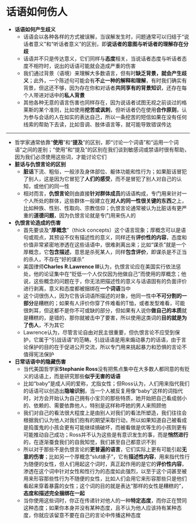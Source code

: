 # 话语如何伤人
* **话语如何产生歧义**
  * 话语会以各种各样的方式被误解，当误解发生时，问题通常可以归结于“说话者意义”和“听话者意义”的区别，即**说话者的意图与听话者的理解存在分歧**
  * 话语并不只是传达意义，它们同样与**态度**相关，当说话者态度与听话者态度不相符时，说出的话语可能就会造成严重的伤害
  * 我们通过背景（语境）来理解大多数语言，但有时**缺乏背景，就会产生歧义**；此外，一个陈述句可能会有**不止一种的解释和理解**，有时我们确实有背景，但这还不够，因为存在你和对话者**共同享有的背景知识**，还存在每个人带进对话中的**私人背景**
  * 其他各种无意的语言伤害也同样存在，因为说话者试图无视之前谈过的格莱斯的某个准则，比如使用**挖苦或讽刺**，但听话者仍在使用**合作原则**，认为参与会话的人在如实的表达自己，所以一条挖苦的短信如果在没有任何线索的帮助下去读，比如音调、肢体语言等，就可能导致错误传达
---
* 哲学家通常依靠“**使用**”和“**提及**”的区别，即“讨论一个词语”和“运用一个词语”之间的差别；“使用”和“提及”的区别在我们谈到敏感词或禁语时很有帮助，因为我们必须使用这些词，才能讨论它们
* **脏话与仇恨言论的区别**
  * **脏话**下流、粗俗，一般涉及身体部位、躯体功能和性行为；如果脏话冒犯了别人，这是因为它冒犯了**人们的感受**，而不是冒犯了别人对自己的认知，或他们的同一性
  * 相对而言，**仇恨言论**则由直接**针对群体成员**的话语构成，专门用来针对一个人所处的群体，这些群体一般建立在**对人的同一性很关键的东西**之上，比如种族、性别、性取向、宗教信仰；仇恨言论通常被认为比脏话有更严重的**道德问题**，因为仇恨言论就是专门用来伤人的
* **仇恨言论造成的伤害**  
  * 首先要谈及“**厚概念**”（thick concepts）这个语言现象；厚概念可以是语句或观点，其预设不仅有描述性的意义，同样还有**评价性的内容**，态度和价值非常紧密地渗透在这些话语中，很难剥离出来；比如“谋杀”就是一个厚概念，它**包含描述**，意思是杀死某人，同样**包含评价**，即谋杀是不正当的杀人，不存在“好的谋杀”
  * 美国律师**Charles R.Lawrence lll**认为，仇恨言论应在美国实行依法惩处，他的论证集中在“贬低一个人仅仅因为他做自己”而使用的厚概念；他说，这些概念的问题在于，你无法把描述性的意义与话语固有的负面评价进行剥离，意义和态度都被捆绑在**一个词语**当中
  * 这个词很伤人，因为它告诉词语所描述的对象，他同一性中**不可分割的一部分**是糟糕的；如果有人评价你穿了件难看的T恤，或者发型难看，可能很刺耳，但这都不是你不可或缺的部分，但如果有人说你**做自己的本质**就是糟糕的，是错的，那你就被击中了要害，所以使用这类词的**目的就是为了伤人**，不为其它
  * Lawrence认为，尽管言论自由对民主很重要，但仇恨言论不应受到保护，它属于“引战话语”的范畴。引战话语是用来煽动暴力的话语，由于言论保护的目的在于促进公开交流，所以专门用来挑起暴力和恐惧的言论不值得宪法保护
* **日常话语中的隐藏伤害**
  * 当代美国哲学家**Stephanie Ross**没有把焦点集中在大多数人都同意的有贬义的话语上，而是研究那些**似乎无害的话语**
  * 比如“baby”是成人间的爱称，尤指女性；但Ross认为，人们用来指代我们的话语可以创造出**隐喻识别**，当一个人被反复用像“baby”这样的词指代时，对方会开始认为自己拥有小宝贝的那些特质，她开始把自己看成弱小的、依赖的、需要依靠他人，特别是这样称呼她的男人来照顾他
  * 我们对自己的看法很大程度上是由别人对我们的看法所塑造，我们往往会根据我们认为他人对我们抱有的期望采取行动，所以如果知道自己被看成是捣蛋鬼的小孩会更有可能继续搞破坏，而被看做是优等生的小孩则更有可能推动自己成功；Ross并不认为这些是有意识发生的事，而是**悄然进行**的，在逐渐蚕食我们的自我知觉，我们甚至自己都意识不到
  * 所以对于那些不是仇恨言论的**更普遍的语言**，它们实际上更有可能引起**无意的伤害**；比如另一个厚概念“slut婊子”，它有**描述性内容**，用来指代性行为随便的女性，但人们用起这个词时，真正起作用的是它的**评价性内容**，渗透在这个词中针对女性和性行为的态度如此强烈，以至于这个词甚至被用来形容那些性行为不随便的女性，比如人们会用它来形容那些只是他们看起来穿着暴露的女性；这个词的目的就是表达“那样的女性是糟糕的”，**态度和描述完全捆绑在一起**
  * 当你使用这些词时，你正在传递针对他人的一种**特定态度**，而你正在赞同这种态度；如果你本身并没有某种态度，且不认为他人应该持有某种态度，你就应该留意不要在自己的言论中传播这种态度
